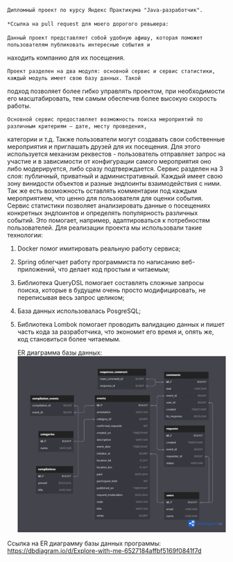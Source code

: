     Дипломный проект по курсу Яндекс Практикума "Java-разработчик". 

    *Ссылка на pull request для моего дорогого ревьюера: 

    Данный проект представляет собой удобную афишу, которая поможет пользователям публиковать интересные события и
находить компанию для их посещения.

    Проект разделен на два модуля: основной сервис и сервис статистики, каждый модуль имеет свою базу данных. Такой
подход позволяет более гибко управлять проектом, при необходимости его масштабировать, тем самым обеспечив более высокую
скорость работы.

    Основной сервис предоставляет возможность поиска мероприятий по различным критериям – дате, месту проведения, 
категории и т.д. Также пользователи могут создавать свои собственные мероприятия и приглашать друзей для их посещения.
Для этого используется механизм реквестов - пользователь отправляет запрос на участие и в зависимости от конфигурации
самого мероприятия оно либо модерируется, либо сразу подтверждается. Сервис разделен на 3 слоя: публичный, приватный и 
административный. Каждый имеет свою зону винидости объектов и разные эндпоинты взаимодействия с ними. Так же есть 
возможность оставлять комментарии под каждым мероприятием, что ценно для пользователя для оценки события.
    Сервис статистики позволяет анализировать данные о посещениях конкретных эндпоинтов и определять популярность 
различных событий. Это помогает, например, адаптироваться к потребностям пользователей.
    Для реализации проекта мы использовали такие технологии:
1) Docker помог имитировать реальную работу сервиса;
2) Spring облегчает работу программиста по написанию веб-приложений, что делает код простым и читаемым;
3) Библиотека QueryDSL помогает составлять сложные запросы поиска, которые в будущем очень просто модифицировать, не
переписывая весь запрос целиком;
4) База данных использовалась PosgreSQL;
5) Библиотека Lombok помогает проводить валидацию данных и пишет часть кода за разработчика, что экономит его время и,
опять же, код становиться более читаемым.

    ER диаграмма базы данных:
![plot](./ER-diagramm.png)

Ссылка на ER диаграмму базы данных программы: https://dbdiagram.io/d/Explore-with-me-6527184affbf5169f0841f7d

